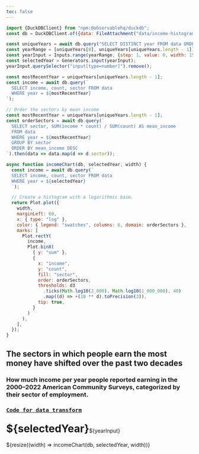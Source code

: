 ```yaml
---
toc: false
---
```


```js
import {DuckDBClient} from "npm:@observablehq/duckdb";
const db = DuckDBClient.of({data: FileAttachment("data/income-histogram-historical.parquet")});
```

```js
const uniqueYears = await db.query("SELECT DISTINCT year FROM data ORDER BY year").then(data => data.map(d => d.year));
const yearRange = [uniqueYears[0], uniqueYears[uniqueYears.length - 1]]; // Min and Max years
const yearInput = Inputs.range(yearRange, {step: 1, value: 0, width: 150});
const selectedYear = Generators.input(yearInput);
yearInput.querySelector("input[type=number]").remove();
```

```js
const mostRecentYear = uniqueYears[uniqueYears.length - 1];
const income = await db.query(`
  SELECT income, count, sector FROM data
  WHERE year = ${mostRecentYear}
`); 
```

```js
// Order the sectors by mean income
const mostRecentYear = uniqueYears[uniqueYears.length - 1];
const orderSectors = await db.query(`
  SELECT sector, SUM(income * count) / SUM(count) AS mean_income
  FROM data
  WHERE year = ${mostRecentYear}
  GROUP BY sector
  ORDER BY mean_income DESC
`).then(data => data.map(d => d.sector));
```

```js
async function incomeChart(db, selectedYear, width) {
  const income = await db.query(`
  SELECT income, count, sector FROM data
  WHERE year = ${selectedYear}
  `); 

  // Create a histogram with a logarithmic base.
  return Plot.plot({
    width,
    marginLeft: 60,
    x: { type: "log" },
    color: { legend: "swatches", columns: 6, domain: orderSectors },
    marks: [
      Plot.rectY(
        income,
        Plot.binX(
          { y: "sum" },
          {
            x: "income",
            y: "count",
            fill: "sector",
            order: orderSectors,
            thresholds: d3
              .ticks(Math.log10(2_000), Math.log10(1_000_000), 40)
              .map((d) => +(10 ** d).toPrecision(3)),
            tip: true,
          }
        )
      ),
    ],
  });
}
```

<div class="card">
  <h2>The sectors in which people earn the most money have shifted over the past two decades</h2>
  <h3>How much income per year people reported earning in the 2000–2022 American Community Surveys, categorized by their sector of employment.</h3>
  <h3><code style="font-size: 90%;"><a href="https://github.com/jaanli/exploring_american_community_survey_data/blob/main/american_community_survey/models/public_use_microdata_sample/figures/income-histogram-with-sector-historical-inflation-adjusted-industry-mapped.sql">Code for data transform</a></code></h3>
  <div style="display: flex; align-items: center;">
  <h1 style="margin-top: 0.5rem;">${selectedYear}</h1>
  ${yearInput}
  </div>
  ${resize((width) => incomeChart(db, selectedYear, width))}
</div>
